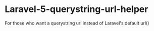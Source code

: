 # Laravel-5-querystring-url-helper
For those who want a querystring url instead of Laravel's default url()
